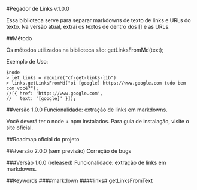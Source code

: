 #Pegador de Links v.1.0.0

Essa biblioteca serve para separar markdowns de texto de links e URLs do texto. Na versão atual, 
extrai os textos de dentro dos [] e as URLs.

##Método

Os métodos utilizados na biblioteca são:
getLinksFromMd(text);

Exemplo de Uso:
```
$node
> let links = require("cf-get-links-lib")
> links.getLinksFromMd("oi [google] https://www.google.com tudo bem com você?"); 
//[{ href: 'https://www.google.com',
//   text: '[google]' }]);

```

##versão 1.0.0
Funcionalidade: extração de links em markdowns.

Você deverá ter o node + npm instalados. Para guia de instalação, visite o site oficial.

##Roadmap oficial do projeto

###versão 2.0.0 
(sem previsão)
Correção de bugs

###Versão 1.0.0 (released)
Funcionalidade: extração de links em markdowns.

##Keywords
####markdown
####links# getLinksFromText
